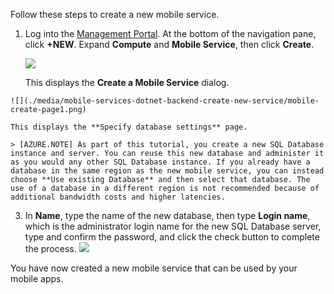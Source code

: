 
Follow these steps to create a new mobile service.

1.	Log into the [Management Portal](https://manage.windowsazure.cn/). At the bottom of the navigation pane, click **+NEW**. Expand **Compute** and **Mobile Service**, then click **Create**.
	
	![](./media/mobile-services-dotnet-backend-create-new-service/mobile-create.png)

	This displays the **Create a Mobile Service** dialog.

<!-- deleted by customization
2.	In the **Create a Mobile Service** page, select **Create a free 20 MB SQL Database**, select **.NET** runtime, then type a subdomain name for the new mobile service in the **URL** textbox. Click the right arrow button to go to the next page.
	
	![](./media/mobile-services-dotnet-backend-create-new-service/mobile-create-page1.png)
-->
<!-- keep by customization: begin -->

	![](./media/mobile-services-dotnet-backend-create-new-service/mobile-create-page1.png)
<!-- keep by customization: end -->

	This displays the **Specify database settings** page.

	> [AZURE.NOTE] As part of this tutorial, you create a new SQL Database instance and server. You can reuse this new database and administer it as you would any other SQL Database instance. If you already have a database in the same region as the new mobile service, you can instead choose **Use existing Database** and then select that database. The use of a database in a different region is not recommended because of additional bandwidth costs and higher latencies.

3.	In **Name**, type the name of the new database, then type **Login name**, which is the administrator login name for the new SQL Database server, type and confirm the password, and click the check button to complete the process.
	![](./media/mobile-services-dotnet-backend-create-new-service/mobile-create-page2.png)

You have now created a new mobile service that can be used by your mobile apps.
